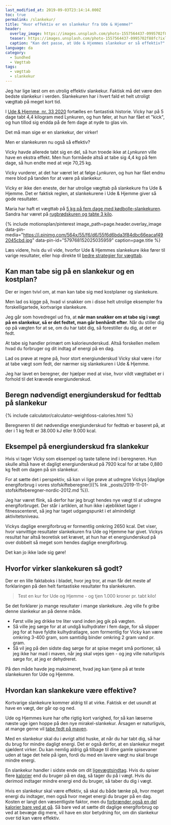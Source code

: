 ```yaml
---
last_modified_at: 2019-09-03T23:14:14.000Z
toc: true
permalink: /slankekur/
title: "Hvor effektiv er en slankekur fra Ude & Hjemme?"
header:
  overlay_image: https://images.unsplash.com/photo-1557564437-0995702f88fc?ixlib=rb-1.2.1&ixid=eyJhcHBfaWQiOjEyMDd9&auto=format&fit=crop&h=630&w=1200&q=10
  teaser: https://images.unsplash.com/photo-1557564437-0995702f88fc?ixlib=rb-1.2.1&ixid=eyJhcHBfaWQiOjEyMDd9&auto=format&fit=crop&h=300&w=400&q=10
  caption: "Kan det passe, at Ude & Hjemmes slankekur er så effektiv?"
language: da
category:
  - Sundhed
  - Vægttab
tags:
  - vægttab
  - slankekur
---
```


Jeg har lige læst om en utrolig effektiv slankekur. Faktisk må det være den bedste slankekur i verden. Slankekuren har i hvert fald et helt utroligt vægttab på meget kort tid.

I [Ude & Hjemme, nr. 33 2020](https://www.udeoghjemme.dk/) fortælles en fantastisk historie. Vicky har på 5 dage tabt 4,4 kilogram med Lynkuren, og hun føler, at hun har fået et "kick", og hun tillod sig endda på de fem dage at nyde to glas vin.

Det må man sige er en slankekur, der virker!

Men er slankekuren nu også så effektiv?

Vicky havde allerede tabt sig en del, så hun troede ikke at _Lynkuren_ ville have en ekstra effekt. Men hun formåede altså at tabe sig 4,4 kg på fem dage, så hun endte med at veje 70,25 kg.

Vicky vurderer, at det har været let at følge _Lynkuren_, og hun har fået endnu mere blod på tanden for at være på slankekur.

Vicky er ikke den eneste, der har utrolige vægttab på slankekure fra Ude & Hjemme. Det er faktisk reglen, at slankekurene i Ude & Hjemme giver så gode resultater.

Maria har haft et vægttab på [5 kg på fem dage med kødbolle-slankekuren](https://www.udeoghjemme.dk/slank-og-sund/slank/hurtigt-vaegttab-maria-tabte-5-kilo-paa-fem-dage). Sandra har været på [rugbrødskuren og tabte 3 kilo](https://www.udeoghjemme.dk/slank-og-sund/slank/slankekure/slankekur-jeg-har-faaet-motivationen-tilbage).

{% include motionsplan/pinterest image_path=page.header.overlay_image data-pin-media="https://i.pinimg.com/564x/55/f6/d6/55f6d6bda3f84dbc66eacaf492045cbd.jpg" data-pin-id="579768152025035959" caption=page.title %}

Læs videre, hvis du vil vide, hvorfor Ude & Hjemmes slankekure ikke fører til varige resultater, eller hop direkte til [bedre strategier for vægttab](/vaegttab/).

## Kan man tabe sig på en slankekur og en kostplan?

Der er ingen tvivl om, at man kan tabe sig med kostplaner og slankekure.

Men lad os kigge på, hvad vi snakker om i disse helt utrolige eksempler fra forskelligartede, kortvarige slankekure.

Jeg går som hovedregel ud fra, at **når man snakker om at tabe sig i vægt på en slankekur, så er det fedtet, man går benhårdt efter**. Når du stiller dig op på vægten for at se, om du har tabt dig, så forestiller du dig, at det er fedt.

At tabe sig handler primært om kalorieunderskud. Altså forskellen mellem hvad du forbruger og dit indtag af energi på en dag.

Lad os prøve at regne på, hvor stort energiunderskud Vicky skal være i for at tabe vægt som fedt, der nærmer sig slankekuren i Ude & Hjemme.

Jeg har lavet en beregner, der hjælper med at vise, hvor vildt vægttabet er i forhold til det krævede energiunderskud.

## Beregn nødvendigt energiunderskud for fedttab på slankekur

{% include calculator/calculator-weightloss-calories.html %}

Beregneren til det nødvendige energiunderskud for fedttab er baseret på, at der i 1 kg fedt er 38.000 kJ eller 9.000 kcal.

## Eksempel på energiunderskud fra slankekur

Hvis vi tager Vicky som eksempel og taste tallene ind i beregneren. Hun skulle altså have et dagligt energiunderskud på 7920 kcal for at tabe 0,880 kg fedt om dagen på sin slankekur.

For at sætte det i perspektiv, så kan vi lige prøve at udregne Vickys [daglige energiforbrug i vores stofskifteberegner]({% link _posts/2019-11-01-stofskifteberegner-nordic-2012.md %}).

Jeg har været flink, så derfor har jeg brugt hendes nye vægt til at udregne energiforbruget. Der står i artiklen, at hun ikke i øjeblikket tager i fitnesscenteret, så jeg har taget udgangspunkt i et almindeligt aktivitetsniveau.

Vickys daglige energiforbrug er formentlig omkring 2650 kcal. Det viser, hvor vanvittige resultater slankekuren fra Ude og Hjemme har givet. Vickys resultat har altså teoretisk set krævet, at hun har et energiunderskud på over dobbelt så meget som hendes daglige energiforbrug.

Det kan jo ikke lade sig gøre!

## Hvorfor virker slankekuren så godt?

Der er en lille faktaboks i bladet, hvor jeg tror, at man får det meste af forklaringen på den helt fantastiske resultater fra slankekuren.

> Test en kur for Ude og Hjemme
> \- og tjen 1.000 kroner pr. tabt kilo!

Se det forklarer jo mange resultater i mange slankekure. Jeg ville fx gribe denne slankekur an på denne måde.

- Først ville jeg drikke tre liter vand inden jeg gik på vægten.
- Så ville jeg sørge for at at undgå kulhydrater i fem dage, for så slipper jeg for at have fyldte kulhydratlagre, som formentlig for Vicky kan være omkring 3-400 gram, som samtidig binder omkring 2 gram vand pr. gram.
- Så vil jeg på den sidste dag sørge for at spise meget små portioner, så jeg ikke har mad i maven, når jeg skal vejes igen - og jeg ville naturligvis sørge for, at jeg er dehydreret.

På den måde havde jeg maksimeret, hvad jeg kan tjene på at teste slankekuren for Ude og Hjemme.

## Hvordan kan slankekure være effektive?

Kortvarige slankekure kommer aldrig til at virke. Faktisk er det usundt at have en vægt, der går op og ned.

Ude og Hjemmes kure har ofte rigtig kort varighed, for så kan læserne næste uge igen hoppe på den nye mirakel-slankekur. Årsagen er naturligvis, at mange gerne vil [tabe fedt på maven](/tab-fedt-paa-maven/).

Med en slankekur skal du i øvrigt altid huske, at når du har tabt dig, så har du brug for mindre dagligt energi. Det er også derfor, at en slankekur meget sjældent virker. Du kan nemlig aldrig gå tilbage til dine gamle spisevaner uden at tage det hele på igen, fordi du med en lavere vægt nu skal bruge mindre energi.

En slankekur handler i sidste ende om dit [ligevægtsindtag](/ligevaegtsindtag-beregner/). Hvis du spiser flere [kalorier](/hvad-er-kalorier/) end du bruger på en dag, så tager du på i vægt. Hvis du derimod indtager mindre energi end du bruger, så taber du dig i vægt.

Hvis en slankekur skal være effektiv, så skal du både tænke på, hvor meget energi du indtager, men også hvor meget energi du bruger på en dag. Kosten er langt den væsentligste faktor, men du [forbrænder også en del kalorier bare ved at gå](/forbraending-ved-gaa-gang/). Så bare ved at sætte dit daglige energiforbrug op ved at bevæge dig mere, vil have en stor betydning for, om din slankekur over tid kan være effektiv.

